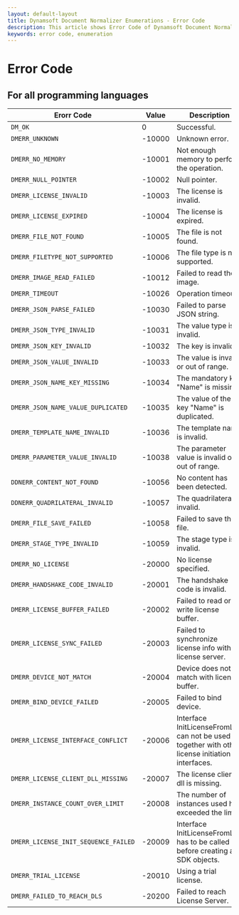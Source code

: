 ```yaml
---
layout: default-layout
title: Dynamsoft Document Normalizer Enumerations - Error Code
description: This article shows Error Code of Dynamsoft Document Normalizer.
keywords: error code, enumeration
---
```


# Error Code

## For all programming languages

  | Erorr Code | Value | Description |
  |------------|-------|-------------|
  | `DM_OK`                                | 0 | Successful. |
  | `DMERR_UNKNOWN`                        | -10000 | Unknown error. |
  | `DMERR_NO_MEMORY`                      | -10001 | Not enough memory to perform the operation. |
  | `DMERR_NULL_POINTER`                   | -10002 | Null pointer. |
  | `DMERR_LICENSE_INVALID`                | -10003 | The license is invalid. |
  | `DMERR_LICENSE_EXPIRED`                | -10004 | The license is expired. |
  | `DMERR_FILE_NOT_FOUND`                 | -10005 | The file is not found. |
  | `DMERR_FILETYPE_NOT_SUPPORTED`         | -10006 | The file type is not supported. |
  | `DMERR_IMAGE_READ_FAILED`              | -10012 | Failed to read the image. |
  | `DMERR_TIMEOUT`                        | -10026 | Operation timeout. |
  | `DMERR_JSON_PARSE_FAILED`              | -10030 | Failed to parse JSON string. |
  | `DMERR_JSON_TYPE_INVALID`              | -10031 | The value type is invalid. |
  | `DMERR_JSON_KEY_INVALID`               | -10032 | The key is invalid. |
  | `DMERR_JSON_VALUE_INVALID`             | -10033 | The value is invalid or out of range. |
  | `DMERR_JSON_NAME_KEY_MISSING`          | -10034 | The mandatory key "Name" is missing. |
  | `DMERR_JSON_NAME_VALUE_DUPLICATED`     | -10035 | The value of the key "Name" is duplicated. |
  | `DMERR_TEMPLATE_NAME_INVALID`          | -10036 | The template name is invalid. |
  | `DMERR_PARAMETER_VALUE_INVALID`        | -10038 | The parameter value is invalid or out of range. |
  | `DDNERR_CONTENT_NOT_FOUND`             | -10056 | No content has been detected. |
  | `DDNERR_QUADRILATERAL_INVALID`         | -10057 | The quadrilateral is invalid. |
  | `DMERR_FILE_SAVE_FAILED`               | -10058 | Failed to save the file. |
  | `DMERR_STAGE_TYPE_INVALID`             | -10059 | The stage type is invalid. |
  | `DMERR_NO_LICENSE`                     | -20000 | No license specified. |
  | `DMERR_HANDSHAKE_CODE_INVALID`         | -20001 | The handshake code is invalid. |
  | `DMERR_LICENSE_BUFFER_FAILED`          | -20002 | Failed to read or write license buffer. |
  | `DMERR_LICENSE_SYNC_FAILED`            | -20003 | Failed to synchronize license info with license server. |
  | `DMERR_DEVICE_NOT_MATCH`               | -20004 | Device does not match with license buffer. |
  | `DMERR_BIND_DEVICE_FAILED`             | -20005 | Failed to bind device. |
  | `DMERR_LICENSE_INTERFACE_CONFLICT`     | -20006 | Interface InitLicenseFromLTS can not be used together with other license initiation interfaces.|
  | `DMERR_LICENSE_CLIENT_DLL_MISSING`     | -20007 | The license client dll is missing. |
  | `DMERR_INSTANCE_COUNT_OVER_LIMIT`      | -20008 | The number of instances used has exceeded the limit. |
  | `DMERR_LICENSE_INIT_SEQUENCE_FAILED`   | -20009 | Interface InitLicenseFromLTS has to be called before creating any SDK objects. |
  | `DMERR_TRIAL_LICENSE`                  | -20010 | Using a trial license. |
  | `DMERR_FAILED_TO_REACH_DLS`            | -20200 | Failed to reach License Server. |
